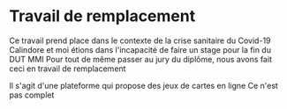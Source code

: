 # Travail de remplacement

Ce travail prend place dans le contexte de la crise sanitaire du Covid-19
Calindore et moi étions dans l'incapacité de faire un stage pour la fin du DUT MMI
Pour tout de même passer au jury du diplôme, nous avons fait ceci en travail de remplacement

Il s'agit d'une plateforme qui propose des jeux de cartes en ligne
Ce n'est pas complet
